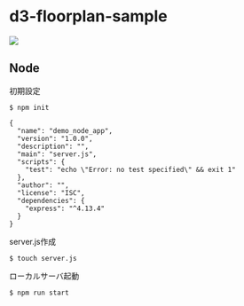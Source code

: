 # d3-floorplan-sample
<img src="http://f.st-hatena.com/images/fotolife/t/tyoshikawa1106/20160229/20160229173713.png" />

## Node
初期設定

```
$ npm init
```

```
{
  "name": "demo_node_app",
  "version": "1.0.0",
  "description": "",
  "main": "server.js",
  "scripts": {
    "test": "echo \"Error: no test specified\" && exit 1"
  },
  "author": "",
  "license": "ISC",
  "dependencies": {
    "express": "^4.13.4"
  }
}
```

server.js作成

```
$ touch server.js
```

ローカルサーバ起動

```
$ npm run start
```
